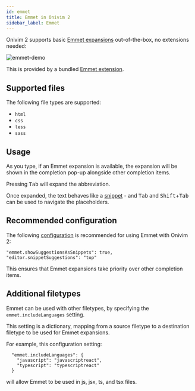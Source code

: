 ```yaml
---
id: emmet
title: Emmet in Onivim 2
sidebar_label: Emmet
---
```


Onivim 2 supports basic [Emmet expansions](https://docs.emmet.io/abbreviations/) out-of-the-box, no extensions needed:

![emmet-demo](https://user-images.githubusercontent.com/13532591/109021943-34d94100-7670-11eb-88ba-bb8f96085d30.gif)

This is provided by a bundled [Emmet extension](https://github.com/onivim/oni2/tree/master/extensions/emmet).

## Supported files

The following file types are supported:
- `html`
- `css`
- `less`
- `sass`

## Usage

As you type, if an Emmet expansion is available, the expansion will be shown in the completion pop-up alongside other completion items. 

Pressing <kbd>Tab</kbd> will expand the abbreviation.

Once expanded, the text behaves like a [snippet](./snippet) - and <kbd>Tab</kbd> and <kbd>Shift</kbd>+<kbd>Tab</kbd> can be used to navigate the placeholders.

## Recommended configuration

The following [configuration](../configuration/settings.md) is recommended for using Emmet with Onivim 2:

```
"emmet.showSuggestionsAsSnippets": true,
"editor.snippetSuggestions": "top"
```

This ensures that Emmet expansions take priority over other completion items.

## Additional filetypes

Emmet can be used with other filetypes, by specifying the `emmet.includeLanguages` setting.

This setting is a dictionary, mapping from a source filetype to a destination filetype to be used for Emmet expansions.

For example, this configuration setting:
```
  "emmet.includeLanguages": {
    "javascript": "javascriptreact",
    "typescript": "typescriptreact"
  }
```

will allow Emmet to be used in js, jsx, ts, and tsx files.
